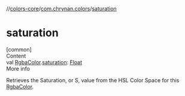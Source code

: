 //[colors-core](../../index.md)/[com.chrynan.colors](index.md)/[saturation](saturation.md)



# saturation  
[common]  
Content  
val [RgbaColor](-rgba-color/index.md).[saturation](saturation.md): [Float](https://kotlinlang.org/api/latest/jvm/stdlib/kotlin/-float/index.html)  
More info  


Retrieves the Saturation, or S, value from the HSL Color Space for this [RgbaColor](-rgba-color/index.md).

  



